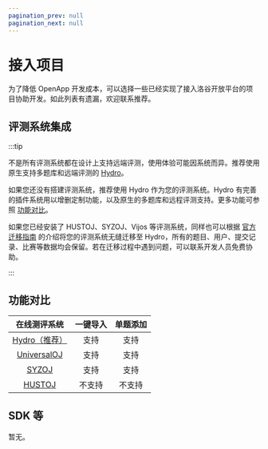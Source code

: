 ```yaml
---
pagination_prev: null
pagination_next: null
---
```


# 接入项目

为了降低 OpenApp 开发成本，可以选择一些已经实现了接入洛谷开放平台的项目协助开发。如此列表有遗漏，欢迎联系推荐。

## 评测系统集成

:::tip

不是所有评测系统都在设计上支持远端评测，使用体验可能因系统而异。推荐使用原生支持多题库和远端评测的 [Hydro](hydro.md)。

如果您还没有搭建评测系统，推荐使用 Hydro 作为您的评测系统。Hydro 有完善的插件系统用以增删定制功能，以及原生的多题库和远程评测支持。更多功能可参照 [功能对比](https://docs.hydro.ac/docs/#%E5%8A%9F%E8%83%BD%E5%AF%B9%E6%AF%94)。

如果您已经安装了 HUSTOJ、SYZOJ、Vijos 等评测系统，同样也可以根据 [官方迁移指南](https://docs.hydro.ac/plugins/migrate/) 的介绍将您的评测系统无缝迁移至 Hydro，所有的题目、用户、提交记录、比赛等数据均会保留。若在迁移过程中遇到问题，可以联系开发人员免费协助。

:::

## 功能对比

|      在线测评系统       | 一键导入 | 单题添加 |
|:-----------------------:|:------:|:------:|
| [Hydro（推荐）](hydro.md) |   支持   |   支持   |
|  [UniversalOJ](uoj.md)  |   支持   |   支持   |
|    [SYZOJ](syzoj.md)    |   支持   |   支持   |
|   [HUSTOJ](hustoj.md)   |  不支持  |   不支持  |

## SDK 等

暂无。
